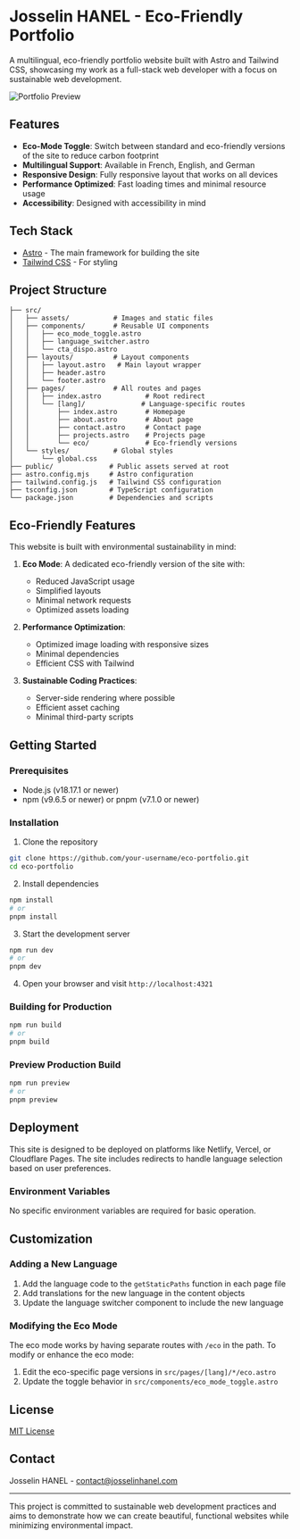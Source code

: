# Josselin HANEL - Eco-Friendly Portfolio

A multilingual, eco-friendly portfolio website built with Astro and Tailwind CSS, showcasing my work as a full-stack web developer with a focus on sustainable web development.

![Portfolio Preview](screenshot.png)

## Features

- **Eco-Mode Toggle**: Switch between standard and eco-friendly versions of the site to reduce carbon footprint
- **Multilingual Support**: Available in French, English, and German
- **Responsive Design**: Fully responsive layout that works on all devices
- **Performance Optimized**: Fast loading times and minimal resource usage
- **Accessibility**: Designed with accessibility in mind

## Tech Stack

- [Astro](https://astro.build/) - The main framework for building the site
- [Tailwind CSS](https://tailwindcss.com/) - For styling

## Project Structure

```
├── src/
│   ├── assets/           # Images and static files
│   ├── components/       # Reusable UI components
│   │   ├── eco_mode_toggle.astro
│   │   ├── language_switcher.astro
│   │   └── cta_dispo.astro
│   ├── layouts/          # Layout components
│   │   ├── layout.astro   # Main layout wrapper
│   │   ├── header.astro
│   │   └── footer.astro
│   ├── pages/            # All routes and pages
│   │   ├── index.astro           # Root redirect
│   │   └── [lang]/              # Language-specific routes
│   │       ├── index.astro       # Homepage
│   │       ├── about.astro       # About page
│   │       ├── contact.astro     # Contact page
│   │       ├── projects.astro    # Projects page
│   │       └── eco/              # Eco-friendly versions
│   └── styles/           # Global styles
│       └── global.css
├── public/              # Public assets served at root
├── astro.config.mjs     # Astro configuration
├── tailwind.config.js   # Tailwind CSS configuration
├── tsconfig.json        # TypeScript configuration
└── package.json         # Dependencies and scripts
```

## Eco-Friendly Features

This website is built with environmental sustainability in mind:

1. **Eco Mode**: A dedicated eco-friendly version of the site with:
   - Reduced JavaScript usage
   - Simplified layouts
   - Minimal network requests
   - Optimized assets loading

2. **Performance Optimization**:
   - Optimized image loading with responsive sizes
   - Minimal dependencies
   - Efficient CSS with Tailwind

3. **Sustainable Coding Practices**:
   - Server-side rendering where possible
   - Efficient asset caching
   - Minimal third-party scripts

## Getting Started

### Prerequisites

- Node.js (v18.17.1 or newer)
- npm (v9.6.5 or newer) or pnpm (v7.1.0 or newer)

### Installation

1. Clone the repository

```bash
git clone https://github.com/your-username/eco-portfolio.git
cd eco-portfolio
```

2. Install dependencies

```bash
npm install
# or
pnpm install
```

3. Start the development server

```bash
npm run dev
# or
pnpm dev
```

4. Open your browser and visit `http://localhost:4321`

### Building for Production

```bash
npm run build
# or
pnpm build
```

### Preview Production Build

```bash
npm run preview
# or
pnpm preview
```

## Deployment

This site is designed to be deployed on platforms like Netlify, Vercel, or Cloudflare Pages. The site includes redirects to handle language selection based on user preferences.

### Environment Variables

No specific environment variables are required for basic operation.

## Customization

### Adding a New Language

1. Add the language code to the `getStaticPaths` function in each page file
2. Add translations for the new language in the content objects
3. Update the language switcher component to include the new language

### Modifying the Eco Mode

The eco mode works by having separate routes with `/eco` in the path. To modify or enhance the eco mode:

1. Edit the eco-specific page versions in `src/pages/[lang]/*/eco.astro`
2. Update the toggle behavior in `src/components/eco_mode_toggle.astro`

## License

[MIT License](LICENSE)

## Contact

Josselin HANEL - [contact@josselinhanel.com](mailto:contact@josselinhanel.com)

---

This project is committed to sustainable web development practices and aims to demonstrate how we can create beautiful, functional websites while minimizing environmental impact.